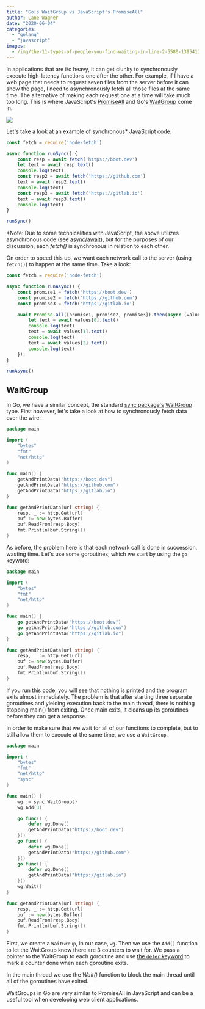 ```yaml
---
title: "Go's WaitGroup vs JavaScript's PromiseAll"
author: Lane Wagner
date: "2020-06-04"
categories: 
  - "golang"
  - "javascript"
images:
  - /img/the-11-types-of-people-you-find-waiting-in-line-2-5580-1395413282-13_dblbig.webp
---
```


In applications that are i/o heavy, it can get clunky to synchronously execute high-latency functions one after the other. For example, if I have a web page that needs to request seven files from the server before it can show the page, I need to asynchronously fetch all those files at the same time. The alternative of making each request one at a time will take much too long. This is where JavaScript's [PromiseAll](https://developer.mozilla.org/en-US/docs/Web/JavaScript/Reference/Global_Objects/Promise/all) and Go's [WaitGroup](https://golang.org/pkg/sync/#WaitGroup) come in.

![](/img/Screen-Shot-2020-06-03-at-7.23.33-AM-1-1024x606.png)

Let's take a look at an example of synchronous\* JavaScript code:

```js
const fetch = require('node-fetch')

async function runSync() {
    const resp = await fetch('https://boot.dev')
    let text = await resp.text()
    console.log(text)
    const resp2 = await fetch('https://github.com')
    text = await resp2.text()
    console.log(text)
    const resp3 = await fetch('https://gitlab.io')
    text = await resp3.text()
    console.log(text)
}

runSync()
```

\*Note: Due to some technicalities with JavaScript, the above utilizes asynchronous code (see [async/await](https://javascript.info/async-await)), but for the purposes of our discussion, each _fetch()_ is synchronous in relation to each other.

On order to speed this up, we want each network call to the server (using `fetch()`) to happen at the same time. Take a look:

```js
const fetch = require('node-fetch')

async function runAsync() {
    const promise1 = fetch('https://boot.dev')
    const promise2 = fetch('https://github.com')
    const promise3 = fetch('https://gitlab.io')

    await Promise.all([promise1, promise2, promise3]).then(async (values) => {
        let text = await values[0].text()
        console.log(text)
        text = await values[1].text()
        console.log(text)
        text = await values[2].text()
        console.log(text)
    });
}

runAsync()
```

## WaitGroup

In Go, we have a similar concept, the standard [sync package's](https://golang.org/pkg/sync/) [WaitGroup](https://golang.org/pkg/sync/#WaitGroup) type. First however, let's take a look at how to synchronously fetch data over the wire:

```go
package main

import (
	"bytes"
	"fmt"
	"net/http"
)

func main() {
	getAndPrintData("https://boot.dev")
	getAndPrintData("https://github.com")
	getAndPrintData("https://gitlab.io")
}

func getAndPrintData(url string) {
	resp, _ := http.Get(url)
	buf := new(bytes.Buffer)
	buf.ReadFrom(resp.Body)
	fmt.Println(buf.String())
}
```

As before, the problem here is that each network call is done in succession, wasting time. Let's use some goroutines, which we start by using the `go` keyword:

```go
package main

import (
	"bytes"
	"fmt"
	"net/http"
)

func main() {
	go getAndPrintData("https://boot.dev")
	go getAndPrintData("https://github.com")
	go getAndPrintData("https://gitlab.io")
}

func getAndPrintData(url string) {
	resp, _ := http.Get(url)
	buf := new(bytes.Buffer)
	buf.ReadFrom(resp.Body)
	fmt.Println(buf.String())
}
```

If you run this code, you will see that nothing is printed and the program exits almost immediately. The problem is that after starting three separate goroutines and yielding execution back to the main thread, there is nothing stopping main() from exiting. Once main exits, it cleans up its goroutines before they can get a response.

In order to make sure that we wait for all of our functions to complete, but to still allow them to execute at the same time, we use a `WaitGroup`.

```go
package main

import (
	"bytes"
	"fmt"
	"net/http"
	"sync"
)

func main() {
	wg := sync.WaitGroup{}
	wg.Add(3)

	go func() {
		defer wg.Done()
		getAndPrintData("https://boot.dev")
	}()
	go func() {
		defer wg.Done()
		getAndPrintData("https://github.com")
	}()
	go func() {
		defer wg.Done()
		getAndPrintData("https://gitlab.io")
	}()
	wg.Wait()
}

func getAndPrintData(url string) {
	resp, _ := http.Get(url)
	buf := new(bytes.Buffer)
	buf.ReadFrom(resp.Body)
	fmt.Println(buf.String())
}
```

First, we create a `WaitGroup`, in our case, `wg`. Then we use the `Add()` function to let the WaitGroup know there are 3 counters to wait for. We pass a pointer to the WaitGroup to each goroutine and use [the `defer` keyword](/golang/defer-golang/) to mark a counter done when each goroutine exits.

In the main thread we use the _Wait()_ function to block the main thread until all of the goroutines have exited.

WaitGroups in Go are very similar to PromiseAll in JavaScript and can be a useful tool when developing web client applications.
